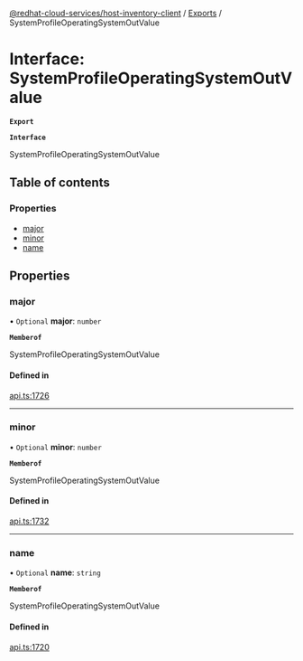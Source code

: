[@redhat-cloud-services/host-inventory-client](../README.md) / [Exports](../modules.md) / SystemProfileOperatingSystemOutValue

# Interface: SystemProfileOperatingSystemOutValue

**`Export`**

**`Interface`**

SystemProfileOperatingSystemOutValue

## Table of contents

### Properties

- [major](SystemProfileOperatingSystemOutValue.md#major)
- [minor](SystemProfileOperatingSystemOutValue.md#minor)
- [name](SystemProfileOperatingSystemOutValue.md#name)

## Properties

### major

• `Optional` **major**: `number`

**`Memberof`**

SystemProfileOperatingSystemOutValue

#### Defined in

[api.ts:1726](https://github.com/RedHatInsights/javascript-clients/blob/master/packages/host-inventory/api.ts#L1726)

___

### minor

• `Optional` **minor**: `number`

**`Memberof`**

SystemProfileOperatingSystemOutValue

#### Defined in

[api.ts:1732](https://github.com/RedHatInsights/javascript-clients/blob/master/packages/host-inventory/api.ts#L1732)

___

### name

• `Optional` **name**: `string`

**`Memberof`**

SystemProfileOperatingSystemOutValue

#### Defined in

[api.ts:1720](https://github.com/RedHatInsights/javascript-clients/blob/master/packages/host-inventory/api.ts#L1720)
